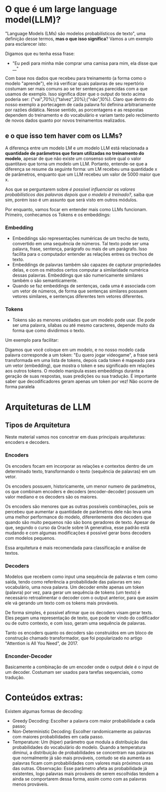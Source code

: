 # O que é um large language model(LLM)?

"Language Models (LMs) são modelos probabilísticos de texto", uma definição desse termos, **mas o que isso significa**? Vamos a um exemplo para esclarecer isto:

Digamos que eu tenha essa frase: 
- "Eu pedi para minha mãe comprar uma camisa para mim,  ela disse que __" 

Com base nos dados que recebeu para treinamento (a forma como o modelo "aprende"), ele irá verificar quais palavras de seu repertório costumam ser mais comuns ao se ter sentenças parecidas com a que usamos de exemplo. 
Isso significa dizer que o output do texto acima poderia ser: ("vai",70%);("talvez",20%);("não",10%). Claro que dentro do nosso exemplo a portecagem de cada palavra foi definina arbitrariamente por razões didática. Nesse sentido, as porcentagens e as respostas dependem do treinamento e do vocabulário e variam tanto pelo recbimento de novos dados quanto por novos treinamentos realizados.

## e o que isso tem haver com os LLMs?

A diferença entre um modelo LM e um modelo LLM está relacionada a **quantidade de parâmetros que foram utilizadas no treinamento do modelo**, apesar de que não existe um consenso sobre qual o valor quantitavo que torna um modelo um LLM. Portanto, entende-se que a diferença se resume da seguinte forma: um LM recebeu uma quantidade x de parâmetros, enquanto que um LLM recebeu um valor de 5000 maior que x.

Aos que se perguntarem sobre *é possível influenciar os valores probabilísticos das palavras depois que o modelo é treinado?*, saiba que sim, porém isso é um assunto que será visto em outros módulos.

Por enquanto, vamos focar em entender mais como LLMs funcionam. Primeiro, conhecamos os Tokens e os embeddings:

### Embedding

- Embeddings são representações numéricas de um trecho de texto, convertido em uma sequência de números. Tal texto pode ser uma palavra, frase, sentença, parágrafo ou mais de um parágrafo. Isso facilita para o computador entender as relações entres os trechos de texto.
- Embeddings de palavras também são capazes de capturar propriedades delas, e com os métodos certos computar a similaridade numérica dessas palavras. Embeddings que são numericamente similares também o são semanticamente.
- Quando se faz embeddings de sentenças, cada uma é associada com um vetor de números, de forma que sentenças similares possuem vetores similares, e sentenças diferentes tem vetores diferentes.

### Tokens

- Tokens são as menores unidades que um modelo pode usar. Ele pode ser uma palavra, sílabas ou até mesmo caracteres, depende muito da forma que como dividirmos o texto.

Um exemplo para facilitar:

Digamos que você coloque em um modelo, e no nosso modelo cada palavra corresponde a um token: "Eu quero jogar videogame", a frase será transformada em uma lista de tokens, depois cada token é mapeado para um vetor (embedding), que mostra o token e seu significado em relações aos outros tokens. O modelo manipula esses embeddings durante a geração de suas respostas, suas predições ou sua tradução. É importante saber que decodificadores geram apenas um token por vez! Não ocorre de forma paralela

# Arquiteturas de LLM

## Tipos de Arquitetura

Neste material vamos nos concetrar em duas principais arquiteturas: encoders e decoders.

### Encoders

Os encoders focam em incorporar as relações e contextos dentro de um determinado texto, transformando o texto (sequência de palavras) em um vetor.

Os encoders possuem, historicamente, um menor numero de parâmetros, os que combinam encoders e decoders (encoder-decoder) possuem um valor mediano e os decoders são os maiores.

Os encoders são menores que as outras possíveis combinações, pois se percebeu que aumentar a quantidade de parâmetros dele não leva uma uma melhor performance do modelo, diferentemente dos decoders que quando são muito pequenos não são bons geradores de texto. Apesar de que, segundo o curso da Oracle sobre IA generativa, esse padrão está mudando e com algumas modificações é possível gerar bons decoders com modelos pequenos.

Essa arquitetura é mais recomendada para classificação e análise de textos.

### Decoders

Modelos que recebem como input uma sequência de palavras e tem como saída, tendo como referência a probabilidade das palavras em seu vocabulário, uma nova palavra. Um decoder emite apenas um token (palavra) por vez, para gerar um sequência de tokens (um texto) é necessário retroalimentar o decoder com o output anterior, para que assim ele vá gerando um texto com os tokens mais prováveis.

De forma simples, é possível afirmar que os decoders visam gerar texts. Eles pegam uma representação de texto, que pode ter vindo do codificador ou de outro contexto, e com isso, geram uma sequência de palavras.

Tanto os encoders quanto os decoders são construídos em um bloco de construção chamado transformador, que foi popularizado no artigo "Attention is All You Need", de 2017. 

### Enconder-Decoder

Basicamente a combinação de um encoder onde o output dele é o input de um decoder. Costumam ser usados para tarefas sequenciais, como tradução.

# Conteúdos extras:

Existem algumas formas de decoding:

- Greedy Decoding: Escolher a palavra com maior probabilidade a cada passo;
- Non-Deterministic Decoding: Escolher randomicamente as palavras com maiores probabilidades em cada passo.
- Temperature: Um (hiper) parâmetro que modula a distribuição das probabilidades do vocabulário do modelo. Quando a temperatura diminui, a distribuição de probabilidades se concentram nas palavras que normalmente já são mais prováveis, contudo se ela aumenta as palavras ficam com probabilidades com valores mais próximos umas das outras. Observação: Esse parâmetro afeta as probabilidade já existentes, logo palavras mais prováveis de serem escolhidas tendem a ainda se comportarem dessa forma, assim como com as palavras menos prováveis.
